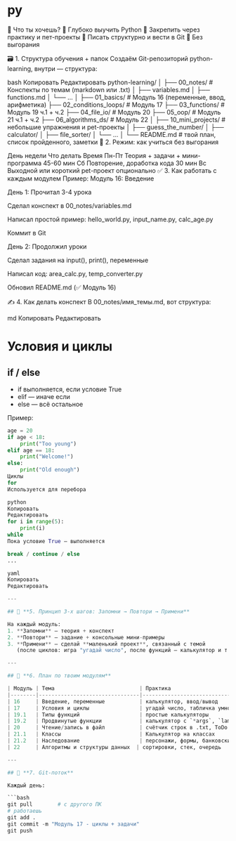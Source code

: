 # py
🧩 Что ты хочешь?
🔹 Глубоко выучить Python
🔹 Закрепить через практику и пет-проекты
🔹 Писать структурно и вести в Git
🔹 Без выгорания

🗃️ 1. Структура обучения + папок
Создаём Git-репозиторий python-learning, внутри — структура:

bash
Копировать
Редактировать
python-learning/
│
├── 00_notes/                    # Конспекты по темам (markdown или .txt)
│   ├── variables.md
│   ├── functions.md
│   └── ...
│
├── 01_basics/                   # Модуль 16 (переменные, ввод, арифметика)
├── 02_conditions_loops/         # Модуль 17
├── 03_functions/                # Модуль 19 ч.1 + ч.2
├── 04_file_io/                  # Модуль 20
├── 05_oop/                      # Модуль 21 ч.1 + ч.2
├── 06_algorithms_ds/           # Модуль 22
│
├── 10_mini_projects/            # небольшие упражнения и pet-проекты
│   ├── guess_the_number/
│   ├── calculator/
│   ├── file_sorter/
│   └── ...
│
└── README.md                    # твой план, список пройденного, заметки
📅 2. Режим: как учиться без выгорания

День недели	Что делать	Время
Пн-Пт	Теория + задачи + мини-программа	45-60 мин
Сб	Повторение, доработка кода	30 мин
Вс	Выходной или короткий pet-проект	опционально
✅ 3. Как работать с каждым модулем
Пример: Модуль 16: Введение

День 1:
Прочитал 3-4 урока

Сделал конспект в 00_notes/variables.md

Написал простой пример: hello_world.py, input_name.py, calc_age.py

Коммит в Git

День 2:
Продолжил уроки

Сделал задания на input(), print(), переменные

Написал код: area_calc.py, temp_converter.py

Обновил README.md (✅ Модуль 16)

✍️ 4. Как делать конспект
В 00_notes/имя_темы.md, вот структура:

md
Копировать
Редактировать
# Условия и циклы

## if / else
- if выполняется, если условие True
- elif — иначе если
- else — всё остальное

Пример:
```python
age = 20
if age < 18:
    print("Too young")
elif age == 18:
    print("Welcome!")
else:
    print("Old enough")
Циклы
for
Используется для перебора

python
Копировать
Редактировать
for i in range(5):
    print(i)
while
Пока условие True — выполняется

break / continue / else
...

yaml
Копировать
Редактировать

---

## 🧠 **5. Принцип 3-х шагов: Запомни → Повтори → Примени**

На каждый модуль:
1. **Запомни** — теория + конспект
2. **Повтори** — задание + консольные мини-примеры
3. **Примени** — сделай **маленький проект**, связанный с темой  
   (после циклов: игра "угадай число", после функций — калькулятор и т.д.)

---

## 🎯 **6. План по твоим модулям**

| Модуль | Тема                           | Практика                         |
|--------|--------------------------------|----------------------------------|
| 16     | Введение, переменные           | калькулятор, ввод/вывод          |
| 17     | Условия и циклы                | угадай число, табличка умножения |
| 19.1   | Типы функций                   | простые калькуляторы             |
| 19.2   | Продвинутые функции            | калькулятор с `*args`, `lambda` |
| 20     | Чтение/запись в файл           | счётчик строк в .txt, ToDo       |
| 21.1   | Классы                         | Калькулятор на классах           |
| 21.2   | Наследование                   | персонажи, формы, банковские счёта |
| 22     | Алгоритмы и структуры данных  | сортировки, стек, очередь        |

---

## 🔄 **7. Git-поток**

Каждый день:

```bash
git pull        # с другого ПК
# работаешь
git add .
git commit -m "Модуль 17 - циклы + задачи"
git push
